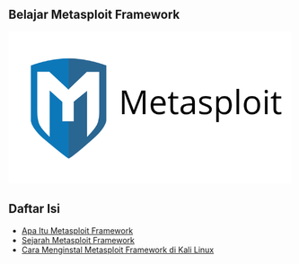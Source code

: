 ## Belajar Metasploit Framework

![](https://github.com/fixploit03/Belajar-Metasploit/blob/main/img/msf.png)

## Daftar Isi

- [Apa Itu Metasploit Framework](https://github.com/fixploit03/Belajar-Metasploit/blob/main/resource/Apa%20Itu%20Metasploit%20Framework.md)
- [Sejarah Metasploit Framework]()
- [Cara Menginstal Metasploit Framework di Kali Linux](https://github.com/fixploit03/Belajar-Metasploit/blob/main/resource/Cara%20Menginstal%20Metasploit%20Framework%20di%20Kali%20Linux.md)
